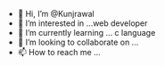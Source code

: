 - 👋 Hi, I’m @Kunjrawal
- 👀 I’m interested in ...web developer
- 🌱 I’m currently learning ... c language
- 💞️ I’m looking to collaborate on ...
- 📫 How to reach me ...

<!---
Kunjrawal/Kunjrawal is a ✨ special ✨ repository because its `README.md` (this file) appears on your GitHub profile.
You can click the Preview link to take a look at your changes.
--->
